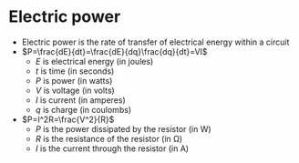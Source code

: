 
# Electric power

- Electric power is the rate of transfer of electrical energy within a circuit
- $P=\frac{dE}{dt}=\frac{dE}{dq}\frac{dq}{dt}=VI$
    - $E$ is electrical energy (in joules)
    - $t$ is time (in seconds)
    - $P$ is power (in watts)
    - $V$ is voltage (in volts)
    - $I$ is current (in amperes)
    - $q$ is charge (in coulombs)
- $P=I^2R=\frac{V^2}{R}$
	- $P$ is the power dissipated by the resistor (in $\mathsf{W}$)
	- $R$ is the resistance of the resistor (in $\mathsf{\Omega}$)
	- $I$ is the current through the resistor (in $\mathsf{A}$)